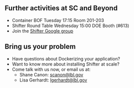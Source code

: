 ## Further activities at SC and Beyond
- Container BOF Tuesday 17:15 Room 201-203
- Shifter Round Table Wednesday 15:00  DOE Booth (#613)
- Join the [Shifter Google group](https://groups.google.com/forum/#!forum/shifter-hpc)


## Bring us your problem
- Have questions about Dockerizing your application?
- Want to know more about installing Shifter at scale?
- Come talk with us now, or email us at: 
  - Shane Canon:  scanon@lbl.gov
  - Lisa Gerhardt: lgerhardt@lbl.gov

